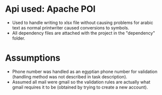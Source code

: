 # Api used: Apache POI

- Used to handle writing to xlsx file without causing problems for arabic text as normal printwriter caused conversions to symbols.
- All dependency files are attached with the project in the "dependency" folder.

# Assumptions

- Phone number was handled as an egyptian phone number for validation (handling method was not described in task description).
- Assumed all mail were gmail so the validation rules are actually what gmail requires it to be (obtained by trying to create a new account).

